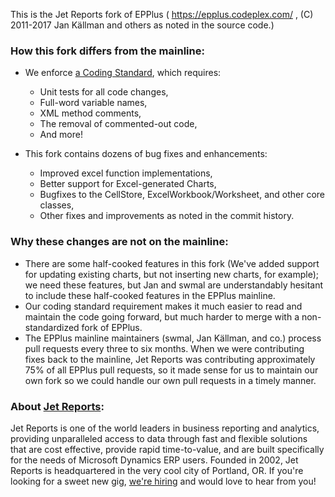  This is the Jet Reports fork of EPPlus ( https://epplus.codeplex.com/ , (C) 2011-2017 Jan Källman and others as noted in the source code.)

### How this fork differs from the mainline:
* We enforce [a Coding Standard](https://github.com/jetreports/EPPlus/wiki/Coding-Standard), which requires:
	* Unit tests for all code changes,
	* Full-word variable names,
	* XML method comments,
	* The removal of commented-out code,
	* And more!
	    
	
* This fork contains dozens of bug fixes and enhancements:
	* Improved excel function implementations,
	* Better support for Excel-generated Charts,
	* Bugfixes to the CellStore, ExcelWorkbook/Worksheet, and other core classes,
	* Other fixes and improvements as noted in the commit history.

### Why these changes are not on the mainline:
* There are some half-cooked features in this fork (We've added support for updating existing charts, but not inserting new charts, for example); we need these features, but Jan and swmal are understandably hesitant to include these half-cooked features in the EPPlus mainline. 
* Our coding standard requirement makes it much easier to read and maintain the code going forward, but much harder to merge with a non-standardized fork of EPPlus.
* The EPPlus mainline maintainers (swmal, Jan Källman, and co.) process pull requests every three to six months. When we were contributing fixes back to the mainline, Jet Reports was contributing approximately 75% of all EPPlus pull requests, so it made sense for us to maintain our own fork so we could handle our own pull requests in a timely manner. 

### About [Jet Reports](https://www.jetreports.com/):
Jet Reports is one of the world leaders in business reporting and analytics, providing unparalleled access to data through fast and flexible solutions that are cost effective, provide rapid time-to-value, and are built specifically for the needs of Microsoft Dynamics ERP users. Founded in 2002, Jet Reports is headquartered in the very cool city of Portland, OR. If you're looking for a sweet new gig, [we're hiring](https://www.jetreports.com/careers/) and would love to hear from you!
